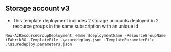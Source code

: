 ## Storage account v3

 - This template deployment includes 2 storage accounts deployed in 2 resource groups in the same subscription with an unique id 

```
New-AzResourceGroupDeployment -Name $deploymentName -ResourceGroupName iFabrikRG -TemplateFile .\azuredeploy.json -TemplateParameterFile .\azuredeploy.parameters.json
```

